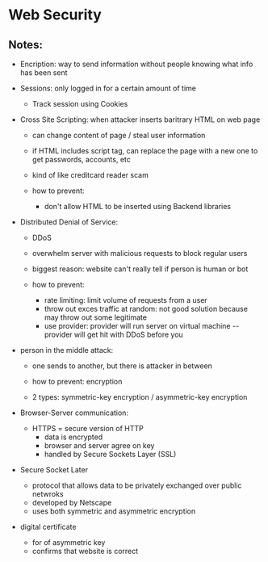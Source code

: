 # Web Security

## Notes:

- Encription: way to send information without people knowing what info has been sent

- Sessions: only logged in for a certain amount of time
  - Track session using Cookies

- Cross Site Scripting: when attacker inserts baritrary HTML on web page
  - can change content of page / steal user information
  - if HTML includes script tag, can replace the page with a new one to get passwords, accounts, etc
  - kind of like creditcard reader scam

  - how to prevent:
    - don't allow HTML to be inserted using Backend libraries

- Distributed Denial of Service:
  - DDoS
  - overwhelm server with malicious requests to block regular users
  - biggest reason: website can't really tell if person is human or bot

  - how to prevent:
    - rate limiting: limit volume of requests from a user
    - throw out exces traffic at random: not good solution because may throw out some legitimate
    - use provider: provider will run server on virtual machine -- provider will get hit with DDoS before you

- person in the middle attack:
  - one sends to another, but there is attacker in between

  - how to prevent: encryption
  -    2 types: symmetric-key encryption / asymmetric-key encryption

- Browser-Server communication:
  - HTTPS = secure version of HTTP
    - data is encrypted
    - browser and server agree on key
    - handled by Secure Sockets Layer (SSL)

- Secure Socket Later
  - protocol that allows data to be privately exchanged over public netwroks
  - developed by Netscape
  - uses both symmetric and asymmetric encryption


- digital certificate
  - for  of asymmetric key
  - confirms that website is correct

  
